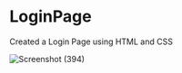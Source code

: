 # LoginPage
Created a Login Page using HTML and CSS

![Screenshot (394)](https://github.com/AkanshaSalwan/LoginPage/assets/134827982/ada4c15b-a61b-451e-a8f6-df3088717ccd)
